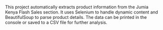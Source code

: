 This project automatically extracts product information from the Jumia Kenya Flash Sales section.
It uses Selenium to handle dynamic content and BeautifulSoup to parse product details.
The data can be printed in the console or saved to a CSV file for further analysis.
